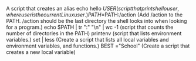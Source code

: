 A script that creates an alias
echo hello $USER (script that prints hello user, where user is the current Linux user.)
PATH=$PATH:/action (Add /action to the PATH. /action should be the last directory the shell looks into when looking for a program.)
echo $PATH | tr ":" "\n" | wc -1 (script that counts the number of directories in the PATH)
printenv (script that lists environment variables.)
set | less (Create a script that lists all local variables and environment variables, and functions.)
BEST ="School" (Create a script that creates a new local variable)
